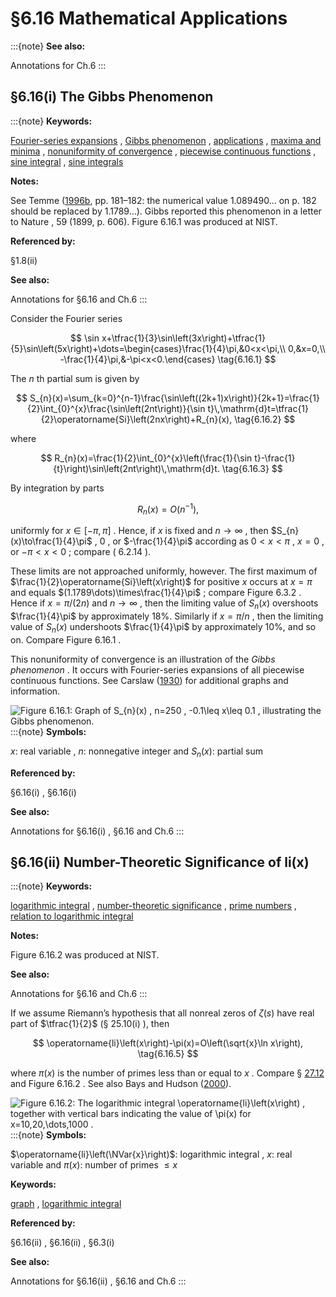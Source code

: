 # §6.16 Mathematical Applications

:::{note}
**See also:**

Annotations for Ch.6
:::


## §6.16(i) The Gibbs Phenomenon

:::{note}
**Keywords:**

[Fourier-series expansions](http://dlmf.nist.gov/search/search?q=Fourier-series%20expansions) , [Gibbs phenomenon](http://dlmf.nist.gov/search/search?q=Gibbs%20phenomenon) , [applications](http://dlmf.nist.gov/search/search?q=applications) , [maxima and minima](http://dlmf.nist.gov/search/search?q=maxima%20and%20minima) , [nonuniformity of convergence](http://dlmf.nist.gov/search/search?q=nonuniformity%20of%20convergence) , [piecewise continuous functions](http://dlmf.nist.gov/search/search?q=piecewise%20continuous%20functions) , [sine integral](http://dlmf.nist.gov/search/search?q=sine%20integral) , [sine integrals](http://dlmf.nist.gov/search/search?q=sine%20integrals)

**Notes:**

See Temme ([1996b](./bib/T.html#bib2230 "Special Functions: An Introduction to the Classical Functions of Mathematical Physics"), pp. 181–182: the numerical value 1.089490⁢… on p. 182 should be replaced by 1.1789⁢…). Gibbs reported this phenomenon in a letter to Nature , 59 (1899, p. 606). Figure 6.16.1 was produced at NIST.

**Referenced by:**

§1.8(ii)

**See also:**

Annotations for §6.16 and Ch.6
:::

Consider the Fourier series


<a id="E1"></a>
$$
\sin x+\tfrac{1}{3}\sin\left(3x\right)+\tfrac{1}{5}\sin\left(5x\right)+\dots=\begin{cases}\frac{1}{4}\pi,&0<x<\pi,\\
0,&x=0,\\
-\frac{1}{4}\pi,&-\pi<x<0.\end{cases} \tag{6.16.1}
$$

The $n$ th partial sum is given by


<a id="E2"></a>
$$
S_{n}(x)=\sum_{k=0}^{n-1}\frac{\sin\left((2k+1)x\right)}{2k+1}=\frac{1}{2}\int_{0}^{x}\frac{\sin\left(2nt\right)}{\sin t}\,\mathrm{d}t=\tfrac{1}{2}\operatorname{Si}\left(2nx\right)+R_{n}(x), \tag{6.16.2}
$$

where


<a id="E3"></a>
$$
R_{n}(x)=\frac{1}{2}\int_{0}^{x}\left(\frac{1}{\sin t}-\frac{1}{t}\right)\sin\left(2nt\right)\,\mathrm{d}t. \tag{6.16.3}
$$

By integration by parts


<a id="E4"></a>
$$
R_{n}(x)=O\left(n^{-1}\right), \tag{6.16.4}
$$

uniformly for $x\in[-\pi,\pi]$ . Hence, if $x$ is fixed and $n\to\infty$ , then $S_{n}(x)\to\frac{1}{4}\pi$ , $0$ , or $-\frac{1}{4}\pi$ according as $0<x<\pi$ , $x=0$ , or $-\pi<x<0$ ; compare ( 6.2.14 ).

These limits are not approached uniformly, however. The first maximum of $\frac{1}{2}\operatorname{Si}\left(x\right)$ for positive $x$ occurs at $x=\pi$ and equals $(1.1789\dots)\times\frac{1}{4}\pi$ ; compare Figure 6.3.2 . Hence if $x=\pi/(2n)$ and $n\to\infty$ , then the limiting value of $S_{n}(x)$ overshoots $\frac{1}{4}\pi$ by approximately 18%. Similarly if $x=\pi/n$ , then the limiting value of $S_{n}(x)$ undershoots $\frac{1}{4}\pi$ by approximately 10%, and so on. Compare Figure 6.16.1 .

This nonuniformity of convergence is an illustration of the *Gibbs phenomenon* . It occurs with Fourier-series expansions of all piecewise continuous functions. See Carslaw ([1930](./bib/C.html#bib456 "Introduction to the Theory of Fourier’s Series and Integrals")) for additional graphs and information.

<a id="F1"></a>

![Figure 6.16.1: Graph of $S_{n}(x)$ , $n=250$ , $-0.1\leq x\leq 0.1$ , illustrating the Gibbs phenomenon.](6/16/F1.png)
:::{note}
**Symbols:**

$x$: real variable , $n$: nonnegative integer and $S_{n}(x)$: partial sum

**Referenced by:**

§6.16(i) , §6.16(i)

**See also:**

Annotations for §6.16(i) , §6.16 and Ch.6
:::


## §6.16(ii) Number-Theoretic Significance of li⁡(x)

:::{note}
**Keywords:**

[logarithmic integral](http://dlmf.nist.gov/search/search?q=logarithmic%20integral) , [number-theoretic significance](http://dlmf.nist.gov/search/search?q=number-theoretic%20significance) , [prime numbers](http://dlmf.nist.gov/search/search?q=prime%20numbers) , [relation to logarithmic integral](http://dlmf.nist.gov/search/search?q=relation%20to%20logarithmic%20integral)

**Notes:**

Figure 6.16.2 was produced at NIST.

**See also:**

Annotations for §6.16 and Ch.6
:::

If we assume Riemann’s hypothesis that all nonreal zeros of $\zeta\left(s\right)$ have real part of $\tfrac{1}{2}$ (§ 25.10(i) ), then


<a id="E5"></a>
$$
\operatorname{li}\left(x\right)-\pi(x)=O\left(\sqrt{x}\ln x\right), \tag{6.16.5}
$$

where $\pi(x)$ is the number of primes less than or equal to $x$ . Compare § [27.12](./27.12.md "§27.12 Asymptotic Formulas: Primes ‣ Multiplicative Number Theory ‣ Chapter 27 Functions of Number Theory") and Figure 6.16.2 . See also Bays and Hudson ([2000](./bib/B.html#bib223 "A new bound for the smallest x with > ⁢ π ( x ) ⁢ li ( x )")).

<a id="F2"></a>

![Figure 6.16.2: The logarithmic integral $\operatorname{li}\left(x\right)$ , together with vertical bars indicating the value of $\pi(x)$ for $x=10,20,\dots,1000$ .](6/16/F2.png)
:::{note}
**Symbols:**

$\operatorname{li}\left(\NVar{x}\right)$: logarithmic integral , $x$: real variable and $\pi(x)$: number of primes $\leq x$

**Keywords:**

[graph](http://dlmf.nist.gov/search/search?q=graph) , [logarithmic integral](http://dlmf.nist.gov/search/search?q=logarithmic%20integral)

**Referenced by:**

§6.16(ii) , §6.16(ii) , §6.3(i)

**See also:**

Annotations for §6.16(ii) , §6.16 and Ch.6
:::
